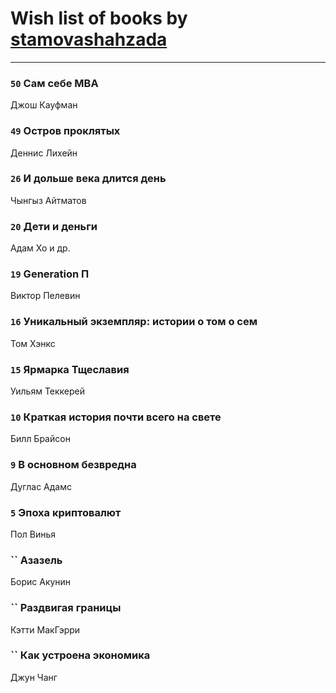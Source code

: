 # Wish list of books by [stamovashahzada](http://vk.com/id310646815)
---

### `50` Сам себе MBA
Джош Кауфман

### `49` Остров проклятых
Деннис Лихейн

### `26` И дольше века длится день
Чынгыз Айтматов

### `20` Дети и деньги
Адам Хо и др.

### `19` Generation П
Виктор Пелевин

### `16` Уникальный экземпляр: истории о том о сем
Том Хэнкс

### `15` Ярмарка Тщеславия
Уильям Теккерей

### `10` Краткая история почти всего на свете
Билл Брайсон

### `9` В основном безвредна
Дуглас Адамс

### `5` Эпоха криптовалют
Пол Винья

### `` Азазель
Борис Акунин

### `` Раздвигая границы
Кэтти МакГэрри

### `` Как устроена экономика
Джун Чанг

